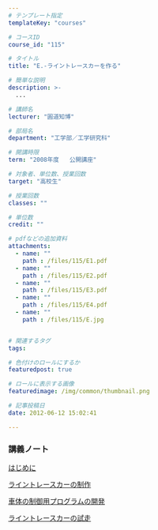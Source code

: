```yaml
---
# テンプレート指定
templateKey: "courses"

# コースID
course_id: "115"

# タイトル
title: "E.-ライントレースカーを作る"

# 簡単な説明
description: >-
  ...

# 講師名
lecturer: "圓道知博"

# 部局名
department: "工学部／工学研究科"

# 開講時限
term: "2008年度	公開講座"

# 対象者、単位数、授業回数
target: "高校生"

# 授業回数
classes: ""

# 単位数
credit: ""

# pdfなどの追加資料
attachments: 
  - name: "" 
    path : /files/115/E1.pdf
  - name: "" 
    path : /files/115/E2.pdf
  - name: "" 
    path : /files/115/E3.pdf
  - name: "" 
    path : /files/115/E4.pdf
  - name: "" 
    path : /files/115/E.jpg


# 関連するタグ
tags:

# 色付けのロールにするか
featuredpost: true

# ロールに表示する画像
featuredimage: /img/common/thumbnail.png

# 記事投稿日
date: 2012-06-12 15:02:41

---
```






### 講義ノート


[はじめに](/files/115/E1.pdf) 


[ライントレースカーの制作](/files/115/E2.pdf) 


[車体の制御用プログラムの開発](/files/115/E3.pdf) 


[ライントレースカーの試走](/files/115/E4.pdf) 


